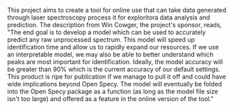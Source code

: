 This project aims to create a tool for online use that can take data generated through laser spectroscopy process it for exploritora data analysis and prediction. The description from Win Cowger, the project's sponsor, reads, 
    "The end goal is to develop a model which can be used to accurately predict any raw unprocessed spectrum. This model will speed up identification time and allow us to rapidly expand our resources. If we use an interpretable model, we may also be able to better understand which peaks are most important for identification. Ideally, the model accuracy will be greater than 90% which is the current accuracy of our default settings. This product is ripe for publication if we manage to pull it off and could have wide implications beyond Open Specy. The model will eventually be folded into the Open Specy package as a function (as long as the model file size isn't too large) and offered as a feature in the online version of the tool."  
